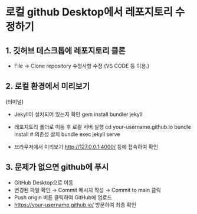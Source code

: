 # 로컬 github Desktop에서 레포지토리 수정하기

## 1. 깃허브 데스크톱에 레포지토리 클론 
- File -> Clone repository
수정사항 수정 (VS CODE 등 이용.)

## 2. 로컬 환경에서 미리보기 
(터미널) 
- Jekyll이 설치되어 있는지 확인
gem install bundler jekyll 

- 레포지토리 폴더로 이동 후 로컬 서버 실행
cd your-username.github.io
bundle install  # 의존성 설치
bundle exec jekyll serve

- 브라우저에서 미리보기 
http://127.0.0.1:4000/ 등에 접속하여 확인

## 3. 문제가 없으면 github에 푸시

- GitHub Desktop으로 이동
- 변경된 파일 확인 → Commit 메시지 작성 → Commit to main 클릭
- Push origin 버튼 클릭하여 GitHub에 업로드
- https://your-username.github.io/ 방문하여 최종 확인
